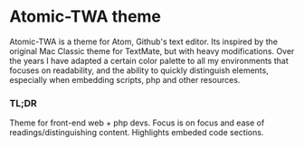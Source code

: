 # Atomic-TWA theme

Atomic-TWA is a theme for Atom, Github's text editor. Its inspired by the original Mac Classic theme for TextMate, but with heavy modifications.
Over the years I have adapted a certain color palette to all my environments that focuses on readability, and the ability to quickly distinguish elements, especially when embedding scripts, php and other resources.

### TL;DR

Theme for front-end web + php devs. Focus is on focus and ease of readings/distinguishing content. Highlights embeded code sections.
